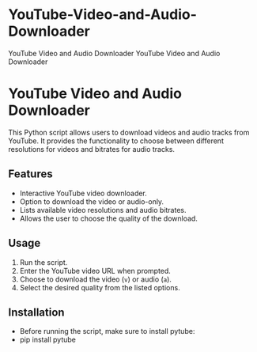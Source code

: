 # YouTube-Video-and-Audio-Downloader
YouTube Video and Audio Downloader
YouTube Video and Audio Downloader

# YouTube Video and Audio Downloader

This Python script allows users to download videos and audio tracks from YouTube. It provides the functionality to choose between different resolutions for videos and bitrates for audio tracks.

## Features

- Interactive YouTube video downloader.
- Option to download the video or audio-only.
- Lists available video resolutions and audio bitrates.
- Allows the user to choose the quality of the download.

## Usage

1. Run the script.
2. Enter the YouTube video URL when prompted.
3. Choose to download the video (`v`) or audio (`a`).
4. Select the desired quality from the listed options.

## Installation
- Before running the script, make sure to install pytube:
- pip install pytube

